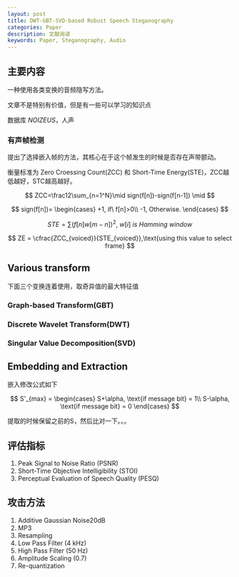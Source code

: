 ```yaml
---
layout: post
title: DWT-GBT-SVD-based Robust Speech Steganography
categories: Paper
description: 文献阅读
keywords: Paper, Steganography, Audio
---
```


## 主要内容

一种使用各类变换的音频隐写方法。

文章不是特别有价值，但是有一些可以学习的知识点

数据库 $NOIZEUS$，人声

### 有声帧检测

提出了选择嵌入帧的方法，其核心在于这个帧发生的时候是否存在声带颤动。

衡量标准为 Zero Croessing Count(ZCC) 和 Short-Time Energy(STE)，ZCC越低越好，STC越高越好。

$$
ZCC=\frac12\sum_{n=1^N}\mid sign(f[n])-sign(f[n-1]) \mid
$$

$$
sign(f[n])=
\begin{cases}
+1,  if\ f[n]>0\\
-1,  Otherwise.
\end{cases}
$$

$$
STE=\sum(f[n]w[m-n])^2,\ w[i]\ is\ Hamming\ window
$$

$$
ZE = \cfrac{ZCC_{voiced}}{STE_{voiced}},\text{using this value to select frame}
$$

## Various transform

下面三个变换连着使用，取奇异值的最大特征值

### Graph-based Transform(GBT)

### Discrete Wavelet Transform(DWT)

### Singular Value Decomposition(SVD)

## Embedding and Extraction

嵌入修改公式如下

$$
S'_{max} =
\begin{cases}
S+\alpha, \text{if message bit} = 1\\
S-\alpha, \text{if message bit} = 0
\end{cases}
$$

提取的时候保留之前的S，然后比对一下。。。

## 评估指标

1. Peak Signal to Noise Ratio (PSNR)
2. Short-Time Objective Intelligibility (STOI)
3. Perceptual Evaluation of Speech Quality (PESQ)

## 攻击方法

1. Additive Gaussian Noise20dB
2. MP3
3. Resampling
4. Low Pass Filter (4 kHz)
5. High Pass Filter (50 Hz)
6. Amplitude Scaling (0.7)
7. Re-quantization
